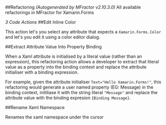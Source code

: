 ##Refactoring
*(Autogenerated by MFractor v2.10.3.0)*
All available refactorings in MFractor for Xamarin.Forms

*3 Code Actions*
##Edit Inline Color

This action let's you select any attribute that expects a `Xamarin.Forms.Color` and let's you edit it using a color editor dialog.

##Extract Attribute Value Into Property Binding

When a Xaml attribute is initialised by a literal value (rather than an expression), this refactoring action allows a developer to extract that literal value as a property into the binding context and replace the attribute initialiser with a binding expression.

For example, given the attribute initialiser `Text="Hello Xamarin.Forms!"`, this refactoring would generate a user named property (EG: Message) in the binding context, initiliase it with the string literal `"Message"` and replace the attribute value with the binding expresion `{Binding Message}`.

##Rename Xaml Namespace

Renames the xaml namespace under the cursor

